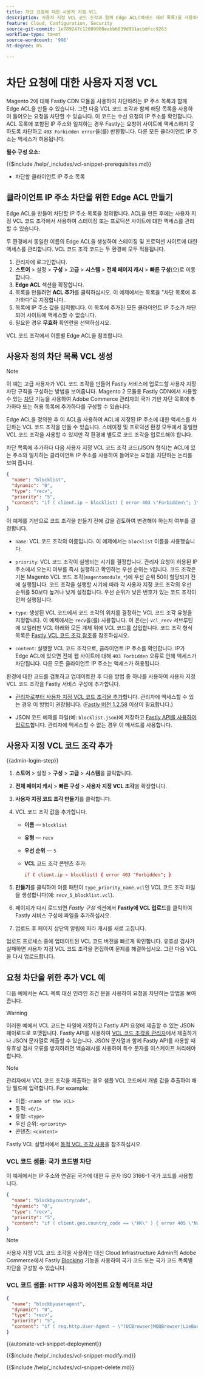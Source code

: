 ```yaml
---
title: 차단 요청에 대한 사용자 지정 VCL
description: 사용자 지정 VCL 코드 조각과 함께 Edge ACL(액세스 제어 목록)을 사용하여 IP 주소별 수신 요청을 차단합니다.
feature: Cloud, Configuration, Security
source-git-commit: 1e789247c12009908eabb6039d951acbdfcc9263
workflow-type: tm+mt
source-wordcount: '996'
ht-degree: 0%

---
```


# 차단 요청에 대한 사용자 지정 VCL

Magento 2에 대해 Fastly CDN 모듈을 사용하여 차단하려는 IP 주소 목록과 함께 Edge ACL을 만들 수 있습니다. 그런 다음 VCL 코드 조각과 함께 해당 목록을 사용하여 들어오는 요청을 차단할 수 있습니다. 이 코드는 수신 요청의 IP 주소를 확인합니다. ACL 목록에 포함된 IP 주소와 일치하는 경우 Fastly는 요청이 사이트에 액세스하지 못하도록 차단하고 `403 Forbidden error`을(를) 반환합니다. 다른 모든 클라이언트 IP 주소는 액세스가 허용됩니다.

**필수 구성 요소:**

{{$include /help/_includes/vcl-snippet-prerequisites.md}}

- 차단할 클라이언트 IP 주소 목록

## 클라이언트 IP 주소 차단을 위한 Edge ACL 만들기

Edge ACL을 만들어 차단할 IP 주소 목록을 정의합니다. ACL을 만든 후에는 사용자 지정 VCL 코드 조각에서 사용하여 스테이징 또는 프로덕션 사이트에 대한 액세스를 관리할 수 있습니다.

두 환경에서 동일한 이름의 Edge ACL을 생성하여 스테이징 및 프로덕션 사이트에 대한 액세스를 관리합니다. VCL 코드 조각 코드는 두 환경에 모두 적용됩니다.

1. 관리자에 로그인합니다.
1. **스토어** > 설정 > **구성** > **고급** > **시스템** > **전체 페이지 캐시** > **빠른 구성**(으)로 이동합니다.
1. **Edge ACL** 섹션을 확장합니다.
1. 목록을 만들려면 **ACL 추가**&#x200B;를 클릭하십시오. 이 예제에서는 목록을 &quot;차단 목록에 추가하다&quot;로 지정합니다.
1. 목록에 IP 주소 값을 입력합니다. 이 목록에 추가된 모든 클라이언트 IP 주소가 차단되어 사이트에 액세스할 수 없습니다.
1. 필요한 경우 **무효화** 확인란을 선택하십시오.

VCL 코드 조각에서 이름별 Edge ACL을 참조합니다.

## 사용자 정의 차단 목록 VCL 생성

>[!NOTE]
>
>이 예는 고급 사용자가 VCL 코드 조각을 만들어 Fastly 서비스에 업로드할 사용자 지정 차단 규칙을 구성하는 방법을 보여줍니다. Magento 2 모듈용 Fastly CDN에서 사용할 수 있는 [차단](https://github.com/fastly/fastly-magento2/blob/master/Documentation/Guides/BLOCKING.md) 기능을 사용하여 Adobe Commerce 관리자의 국가 기반 차단 목록에 추가하다 또는 허용 목록에 추가하다를 구성할 수 있습니다.

Edge ACL을 정의한 후 이 ACL을 사용하여 ACL에 지정된 IP 주소에 대한 액세스를 차단하는 VCL 코드 조각을 만들 수 있습니다. 스테이징 및 프로덕션 환경 모두에서 동일한 VCL 코드 조각을 사용할 수 있지만 각 환경에 별도로 코드 조각을 업로드해야 합니다.

차단 목록에 추가하다 다음 사용자 지정 VCL 코드 조각 코드(JSON 형식)는 ACL에 있는 주소와 일치하는 클라이언트 IP 주소를 사용하여 들어오는 요청을 차단하는 논리를 보여 줍니다.

```json
{
  "name": "blocklist",
  "dynamic": "0",
  "type": "recv",
  "priority": "5",
  "content": "if ( client.ip ~ blocklist) { error 403 \"Forbidden\"; }"
}
```

이 예제를 기반으로 코드 조각을 만들기 전에 값을 검토하여 변경해야 하는지 여부를 결정합니다.

- `name`: VCL 코드 조각의 이름입니다. 이 예제에서는 `blocklist` 이름을 사용했습니다.

- `priority`: VCL 코드 조각이 실행되는 시기를 결정합니다. 관리자 요청이 허용된 IP 주소에서 오는지 여부를 즉시 실행하고 확인하는 우선 순위는 `5`입니다. 코드 조각은 기본 Magento VCL 코드 조각(`magentomodule_*`)에 우선 순위 50이 할당되기 전에 실행됩니다. 코드 조각을 실행할 시기에 따라 각 사용자 지정 코드 조각의 우선 순위를 50보다 높거나 낮게 설정합니다. 우선 순위가 낮은 번호가 있는 코드 조각이 먼저 실행됩니다.

- `type`: 생성된 VCL 코드에서 코드 조각의 위치를 결정하는 VCL 코드 조각 유형을 지정합니다. 이 예제에서는 `recv`을(를) 사용합니다. 이 은(는) `vcl_recv` 서브루틴에 보일러판 VCL 아래와 모든 개체 위에 VCL 코드를 삽입합니다. 코드 조각 형식 목록은 [Fastly VCL 코드 조각 참조](https://docs.fastly.com/api/config#api-section-snippet)를 참조하십시오.

- `content`: 실행할 VCL 코드 조각으로, 클라이언트 IP 주소를 확인합니다. IP가 Edge ACL에 있으면 전체 웹 사이트에 대해 `403 Forbidden` 오류로 인해 액세스가 차단됩니다. 다른 모든 클라이언트 IP 주소는 액세스가 허용됩니다.

환경에 대한 코드를 검토하고 업데이트한 후 다음 방법 중 하나를 사용하여 사용자 지정 VCL 코드 조각을 Fastly 서비스 구성에 추가합니다.

- [관리자로부터 사용자 지정 VCL 코드 조각을 추가](#add-the-custom-vcl-snippet)합니다. 관리자에 액세스할 수 있는 경우 이 방법이 권장됩니다. ([Fastly 버전 1.2.58](fastly-configuration.md#upgrade-fastly-module) 이상이 필요합니다.)

- JSON 코드 예제를 파일(예: `blocklist.json`)에 저장하고 [Fastly API를 사용하여 업로드](fastly-vcl-custom-snippets.md#manage-custom-vcl-snippets-using-the-api)합니다. 관리자에 액세스할 수 없는 경우 이 메서드를 사용합니다.

## 사용자 지정 VCL 코드 조각 추가

{{admin-login-step}}

1. **스토어** > 설정 > **구성** > **고급** > **시스템**&#x200B;을 클릭합니다.

1. **전체 페이지 캐시** > **빠른 구성** > **사용자 지정 VCL 조각**&#x200B;을 확장합니다.

1. **사용자 지정 코드 조각 만들기**&#x200B;를 클릭합니다.

1. VCL 코드 조각 값을 추가합니다.

   - **이름** — `blocklist`

   - **유형** — `recv`

   - **우선 순위** — `5`

   - **VCL** 코드 조각 콘텐츠 추가:

     ```conf
     if ( client.ip ~ blocklist) { error 403 "Forbidden"; }
     ```

1. **만들기**&#x200B;를 클릭하여 이름 패턴이 `type_priority_name.vcl`인 VCL 코드 조각 파일을 생성합니다(예: `recv_5_blocklist.vcl`).

1. 페이지가 다시 로드되면 *Fastly 구성* 섹션에서 **Fastly에 VCL 업로드**&#x200B;를 클릭하여 Fastly 서비스 구성에 파일을 추가하십시오.

1. 업로드 후 페이지 상단의 알림에 따라 캐시를 새로 고칩니다.

업로드 프로세스 중에 업데이트된 VCL 코드 버전을 빠르게 확인합니다. 유효성 검사가 실패하면 사용자 지정 VCL 코드 조각을 편집하여 문제를 해결하십시오. 그런 다음 VCL을 다시 업로드합니다.

## 요청 차단을 위한 추가 VCL 예

다음 예에서는 ACL 목록 대신 인라인 조건 문을 사용하여 요청을 차단하는 방법을 보여 줍니다.

>[!WARNING]
>
>이러한 예에서 VCL 코드는 파일에 저장하고 Fastly API 요청에 제출할 수 있는 JSON 페이로드로 포맷됩니다. Fastly API를 사용하여 [VCL 코드 조각을 관리자](#add-the-custom-vcl-snippet)에서 제출하거나 JSON 문자열로 제출할 수 있습니다. JSON 문자열과 함께 Fastly API를 사용할 때 유효성 검사 오류를 방지하려면 백슬래시를 사용하여 특수 문자를 이스케이프 처리해야 합니다.

>[!NOTE]
>관리자에서 VCL 코드 조각을 제출하는 경우 샘플 VCL 코드에서 개별 값을 추출하여 해당 필드에 입력합니다. For example:
>- 이름: `<name of the VCL>`
>- 동적: `<0/1>`
>- 유형: `<type>`
>- 우선 순위: `<priority>`
>- 콘텐츠: `<content>`

Fastly VCL 설명서에서 [동적 VCL 조각 사용](https://docs.fastly.com/vcl/vcl-snippets/)을 참조하십시오.

### VCL 코드 샘플: 국가 코드별 차단

이 예제에서는 IP 주소와 연결된 국가에 대한 두 문자 ISO 3166-1 국가 코드를 사용합니다.

```json
{
  "name": "blockbycountrycode",
  "dynamic": "0",
  "type": "recv",
  "priority": "5",
  "content": "if ( client.geo.country_code == \"HK\" ) { error 405 \"Not allowed\";}"
}
```

>[!NOTE]
>
>사용자 지정 VCL 코드 조각을 사용하는 대신 Cloud Infrastructure Admin의 Adobe Commerce에서 Fastly [Blocking](https://github.com/fastly/fastly-magento2/blob/master/Documentation/Guides/BLOCKING.md) 기능을 사용하여 국가 코드 또는 국가 코드 목록별 차단을 구성할 수 있습니다.

### VCL 코드 샘플: HTTP 사용자 에이전트 요청 헤더로 차단

```json
{
  "name": "blockbyuseragent",
  "dynamic": "0",
  "type": "recv",
  "priority": "5",
  "content": "if ( req.http.User-Agent ~ \"(UCBrowser|MQQBrowser|LieBaoFast|Mb2345Browser)\" ) {error 405 \"Not allowed\";}"
}
```

{{automate-vcl-snippet-deployment}}

{{$include /help/_includes/vcl-snippet-modify.md}}

{{$include /help/_includes/vcl-snippet-delete.md}}
